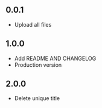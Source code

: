 ## 0.0.1
- Upload all files
## 1.0.0
- Add README AND CHANGELOG
- Production version
## 2.0.0
- Delete unique title